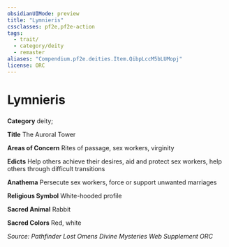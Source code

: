 ```yaml
---
obsidianUIMode: preview
title: "Lymnieris"
cssclasses: pf2e,pf2e-action
tags:
  - trait/
  - category/deity
  - remaster
aliases: "Compendium.pf2e.deities.Item.QibpLccM5bLUMopj"
license: ORC
---
```

# Lymnieris

### 

**Category** deity; 




**Title** The Auroral Tower

**Areas of Concern** Rites of passage, sex workers, virginity

**Edicts** Help others achieve their desires, aid and protect sex workers, help others through difficult transitions

**Anathema** Persecute sex workers, force or support unwanted marriages

**Religious Symbol** White-hooded profile

**Sacred Animal** Rabbit

**Sacred Colors** Red, white

*Source: Pathfinder Lost Omens Divine Mysteries Web Supplement*
*ORC*